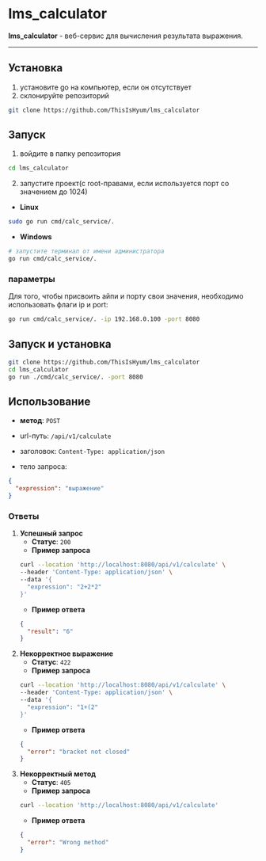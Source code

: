 # lms_calculator
**lms_calculator** - веб-сервис для вычисления результата выражения.

---

## Установка

1. установите go на компьютер, если он отсутствует
2. склонируйте репозиторий
```sh
git clone https://github.com/ThisIsHyum/lms_calculator
```

## Запуск

1. войдите в папку репозитория
```sh
cd lms_calculator
```
2. запустите проект(с root-правами, если используется порт со значением до 1024)
- **Linux**
```sh
sudo go run cmd/calc_service/.
```
- **Windows**
```sh
# запустите терминал от имени администратора
go run cmd/calc_service/.
```
### параметры

Для того, чтобы присвоить айпи и порту свои значения, необходимо использовать флаги ip и port:
```sh
go run cmd/calc_service/. -ip 192.168.0.100 -port 8080
```

## Запуск и установка

```sh
git clone https://github.com/ThisIsHyum/lms_calculator
cd lms_calculator
go run ./cmd/calc_service/. -port 8080
```

## Использование

- **метод**: `POST`
  
- url-путь: `/api/v1/calculate`
  
- заголовок: `Content-Type: application/json`
  
- тело запроса:
```json
{
  "expression": "выражение"
}
```

### Ответы
1. **Успешный запрос**
    - **Статус**: `200`
    - **Пример запроса**
    ```sh
    curl --location 'http://localhost:8080/api/v1/calculate' \
    --header 'Content-Type: application/json' \
    --data '{
      "expression": "2+2*2"
    }'
    ```
    - **Пример ответа**
    ```json
    {
      "result": "6"
    }
    ```
2. **Некорректное выражение**
    - **Статус**: `422`
    - **Пример запроса**
    ```sh
    curl --location 'http://localhost:8080/api/v1/calculate' \
    --header 'Content-Type: application/json' \
    --data '{
      "expression": "1+(2"
    }'
    ```
    - **Пример ответа**
    ```json
    {
      "error": "bracket not closed"
    }
    ```
3. **Некорректный метод**
    - **Статус**: `405`
    - **Пример запроса**
    ```sh
    curl --location 'http://localhost:8080/api/v1/calculate'
    ```
    - **Пример ответа**
    ```json
    {
      "error": "Wrong method"
    }
    ```
